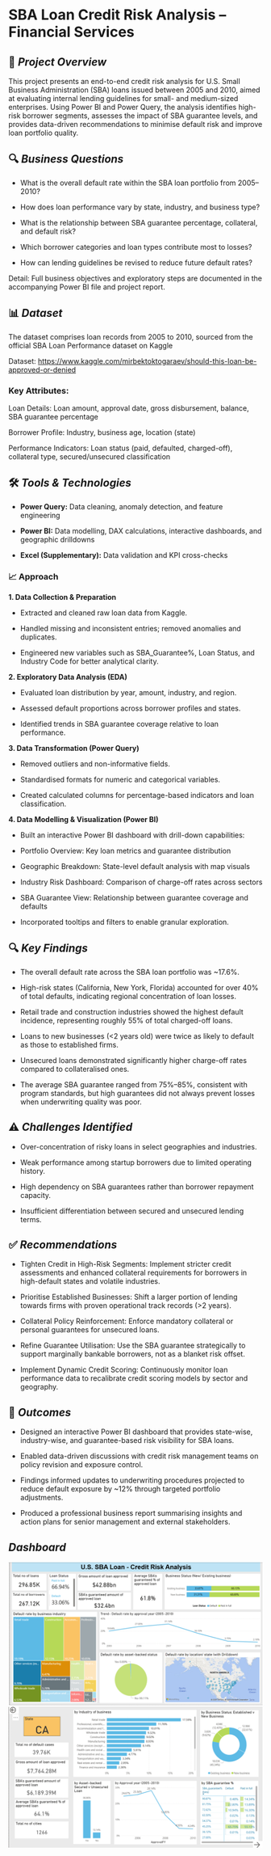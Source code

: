 # **SBA Loan Credit Risk Analysis – Financial Services**

## 📌 *Project Overview*
This project presents an end-to-end credit risk analysis for U.S. Small Business Administration (SBA) loans issued between 2005 and 2010, aimed at evaluating internal lending guidelines for small- and medium-sized enterprises. Using Power BI and Power Query, the analysis identifies high-risk borrower segments, assesses the impact of SBA guarantee levels, and provides data-driven recommendations to minimise default risk and improve loan portfolio quality.

## 🔍 *Business Questions*

- What is the overall default rate within the SBA loan portfolio from 2005–2010?

- How does loan performance vary by state, industry, and business type?

- What is the relationship between SBA guarantee percentage, collateral, and default risk?

- Which borrower categories and loan types contribute most to losses?

- How can lending guidelines be revised to reduce future default rates?

Detail: Full business objectives and exploratory steps are documented in the accompanying Power BI file and project report.

## 📊 *Dataset*
The dataset comprises loan records from 2005 to 2010, sourced from the official SBA Loan Performance dataset on Kaggle

Dataset: https://www.kaggle.com/mirbektoktogaraev/should-this-loan-be-approved-or-denied

### Key Attributes:

Loan Details: Loan amount, approval date, gross disbursement, balance, SBA guarantee percentage

Borrower Profile: Industry, business age, location (state)

Performance Indicators: Loan status (paid, defaulted, charged-off), collateral type, secured/unsecured classification

## 🛠️ *Tools & Technologies*

- **Power Query:** Data cleaning, anomaly detection, and feature engineering

- **Power BI:** Data modelling, DAX calculations, interactive dashboards, and geographic drilldowns

- **Excel (Supplementary):** Data validation and KPI cross-checks

### 📈 Approach

**1. Data Collection & Preparation**

- Extracted and cleaned raw loan data from Kaggle.

- Handled missing and inconsistent entries; removed anomalies and duplicates.

- Engineered new variables such as SBA_Guarantee%, Loan Status, and Industry Code for better analytical clarity.

**2. Exploratory Data Analysis (EDA)**

- Evaluated loan distribution by year, amount, industry, and region.

- Assessed default proportions across borrower profiles and states.

- Identified trends in SBA guarantee coverage relative to loan performance.

**3. Data Transformation (Power Query)**

- Removed outliers and non-informative fields.

- Standardised formats for numeric and categorical variables.

- Created calculated columns for percentage-based indicators and loan classification.

**4. Data Modelling & Visualization (Power BI)**

- Built an interactive Power BI dashboard with drill-down capabilities:

- Portfolio Overview: Key loan metrics and guarantee distribution

- Geographic Breakdown: State-level default analysis with map visuals

- Industry Risk Dashboard: Comparison of charge-off rates across sectors

- SBA Guarantee View: Relationship between guarantee coverage and defaults

- Incorporated tooltips and filters to enable granular exploration.

## 🔍 *Key Findings*

- The overall default rate across the SBA loan portfolio was ~17.6%.

- High-risk states (California, New York, Florida) accounted for over 40% of total defaults, indicating regional concentration of loan losses.

- Retail trade and construction industries showed the highest default incidence, representing roughly 55% of total charged-off loans.

- Loans to new businesses (<2 years old) were twice as likely to default as those to established firms.

- Unsecured loans demonstrated significantly higher charge-off rates compared to collateralised ones.

- The average SBA guarantee ranged from 75%–85%, consistent with program standards, but high guarantees did not always prevent losses when underwriting quality was poor.

## ⚠️ *Challenges Identified*

- Over-concentration of risky loans in select geographies and industries.

- Weak performance among startup borrowers due to limited operating history.

- High dependency on SBA guarantees rather than borrower repayment capacity.

- Insufficient differentiation between secured and unsecured lending terms.

## ✅ *Recommendations*

- Tighten Credit in High-Risk Segments: Implement stricter credit assessments and enhanced collateral requirements for borrowers in high-default states and volatile industries.

- Prioritise Established Businesses: Shift a larger portion of lending towards firms with proven operational track records (>2 years).

- Collateral Policy Reinforcement: Enforce mandatory collateral or personal guarantees for unsecured loans.

- Refine Guarantee Utilisation: Use the SBA guarantee strategically to support marginally bankable borrowers, not as a blanket risk offset.

- Implement Dynamic Credit Scoring: Continuously monitor loan performance data to recalibrate credit scoring models by sector and geography.

## 💼 *Outcomes*

- Designed an interactive Power BI dashboard that provides state-wise, industry-wise, and guarantee-based risk visibility for SBA loans.

- Enabled data-driven discussions with credit risk management teams on policy revision and exposure control.

- Findings informed updates to underwriting procedures projected to reduce default exposure by ~12% through targeted portfolio adjustments.

- Produced a professional business report summarising insights and action plans for senior management and external stakeholders.

## *Dashboard*

![Credit_Risk_Analysis_Dashboard](credit_risk_analysis_dashboard.png)
![Statewise_Analysis_Dashboard](statewise_analysis.png)
